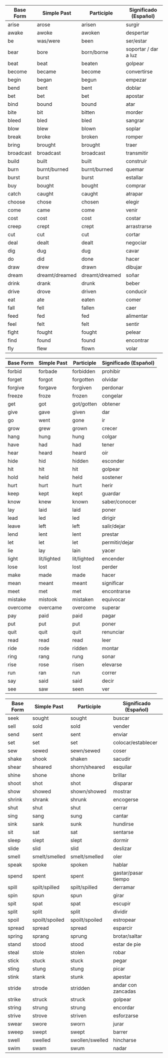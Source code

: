 | Base Form | Simple Past    | Participle     | Significado (Español) |
| --------- | -------------- | -------------- | --------------------- |
| arise     | arose          | arisen         | surgir                |
| awake     | awoke          | awoken         | despertar             |
| be        | was/were       | been           | ser/estar             |
| bear      | bore           | born/borne     | soportar / dar a luz  |
| beat      | beat           | beaten         | golpear               |
| become    | became         | become         | convertirse           |
| begin     | began          | begun          | empezar               |
| bend      | bent           | bent           | doblar                |
| bet       | bet            | bet            | apostar               |
| bind      | bound          | bound          | atar                  |
| bite      | bit            | bitten         | morder                |
| bleed     | bled           | bled           | sangrar               |
| blow      | blew           | blown          | soplar                |
| break     | broke          | broken         | romper                |
| bring     | brought        | brought        | traer                 |
| broadcast | broadcast      | broadcast      | transmitir            |
| build     | built          | built          | construir             |
| burn      | burnt/burned   | burnt/burned   | quemar                |
| burst     | burst          | burst          | estallar              |
| buy       | bought         | bought         | comprar               |
| catch     | caught         | caught         | atrapar               |
| choose    | chose          | chosen         | elegir                |
| come      | came           | come           | venir                 |
| cost      | cost           | cost           | costar                |
| creep     | crept          | crept          | arrastrarse           |
| cut       | cut            | cut            | cortar                |
| deal      | dealt          | dealt          | negociar              |
| dig       | dug            | dug            | cavar                 |
| do        | did            | done           | hacer                 |
| draw      | drew           | drawn          | dibujar               |
| dream     | dreamt/dreamed | dreamt/dreamed | soñar                 |
| drink     | drank          | drunk          | beber                 |
| drive     | drove          | driven         | conducir              |
| eat       | ate            | eaten          | comer                 |
| fall      | fell           | fallen         | caer                  |
| feed      | fed            | fed            | alimentar             |
| feel      | felt           | felt           | sentir                |
| fight     | fought         | fought         | pelear                |
| find      | found          | found          | encontrar             |
| fly       | flew           | flown          | volar                 |



| Base Form | Simple Past | Participle  | Significado (Español) |
| --------- | ----------- | ----------- | --------------------- |
| forbid    | forbade     | forbidden   | prohibir              |
| forget    | forgot      | forgotten   | olvidar               |
| forgive   | forgave     | forgiven    | perdonar              |
| freeze    | froze       | frozen      | congelar              |
| get       | got         | got/gotten  | obtener               |
| give      | gave        | given       | dar                   |
| go        | went        | gone        | ir                    |
| grow      | grew        | grown       | crecer                |
| hang      | hung        | hung        | colgar                |
| have      | had         | had         | tener                 |
| hear      | heard       | heard       | oír                   |
| hide      | hid         | hidden      | esconder              |
| hit       | hit         | hit         | golpear               |
| hold      | held        | held        | sostener              |
| hurt      | hurt        | hurt        | herir                 |
| keep      | kept        | kept        | guardar               |
| know      | knew        | known       | saber/conocer         |
| lay       | laid        | laid        | poner                 |
| lead      | led         | led         | dirigir               |
| leave     | left        | left        | salir/dejar           |
| lend      | lent        | lent        | prestar               |
| let       | let         | let         | permitir/dejar        |
| lie       | lay         | lain        | yacer                 |
| light     | lit/lighted | lit/lighted | encender              |
| lose      | lost        | lost        | perder                |
| make      | made        | made        | hacer                 |
| mean      | meant       | meant       | significar            |
| meet      | met         | met         | encontrarse           |
| mistake   | mistook     | mistaken    | equivocar             |
| overcome  | overcame    | overcome    | superar               |
| pay       | paid        | paid        | pagar                 |
| put       | put         | put         | poner                 |
| quit      | quit        | quit        | renunciar             |
| read      | read        | read        | leer                  |
| ride      | rode        | ridden      | montar                |
| ring      | rang        | rung        | sonar                 |
| rise      | rose        | risen       | elevarse              |
| run       | ran         | run         | correr                |
| say       | said        | said        | decir                 |
| see       | saw         | seen        | ver                   |

| Base Form | Simple Past    | Participle      | Significado (Español) |
| --------- | -------------- | --------------- | --------------------- |
| seek      | sought         | sought          | buscar                |
| sell      | sold           | sold            | vender                |
| send      | sent           | sent            | enviar                |
| set       | set            | set             | colocar/establecer    |
| sew       | sewed          | sewn/sewed      | coser                 |
| shake     | shook          | shaken          | sacudir               |
| shear     | sheared        | shorn/sheared   | esquilar              |
| shine     | shone          | shone           | brillar               |
| shoot     | shot           | shot            | disparar              |
| show      | showed         | shown/showed    | mostrar               |
| shrink    | shrank         | shrunk          | encogerse             |
| shut      | shut           | shut            | cerrar                |
| sing      | sang           | sung            | cantar                |
| sink      | sank           | sunk            | hundirse              |
| sit       | sat            | sat             | sentarse              |
| sleep     | slept          | slept           | dormir                |
| slide     | slid           | slid            | deslizar              |
| smell     | smelt/smelled  | smelt/smelled   | oler                  |
| speak     | spoke          | spoken          | hablar                |
| spend     | spent          | spent           | gastar/pasar tiempo   |
| spill     | spilt/spilled  | spilt/spilled   | derramar              |
| spin      | spun           | spun            | girar                 |
| spit      | spat           | spat            | escupir               |
| split     | split          | split           | dividir               |
| spoil     | spoilt/spoiled | spoilt/spoiled  | estropear             |
| spread    | spread         | spread          | esparcir              |
| spring    | sprang         | sprung          | brotar/saltar         |
| stand     | stood          | stood           | estar de pie          |
| steal     | stole          | stolen          | robar                 |
| stick     | stuck          | stuck           | pegar                 |
| sting     | stung          | stung           | picar                 |
| stink     | stank          | stunk           | apestar               |
| stride    | strode         | stridden        | andar con zancadas    |
| strike    | struck         | struck          | golpear               |
| string    | strung         | strung          | encordar              |
| strive    | strove         | striven         | esforzarse            |
| swear     | swore          | sworn           | jurar                 |
| sweep     | swept          | swept           | barrer                |
| swell     | swelled        | swollen/swelled | hincharse             |
| swim      | swam           | swum            | nadar                 |